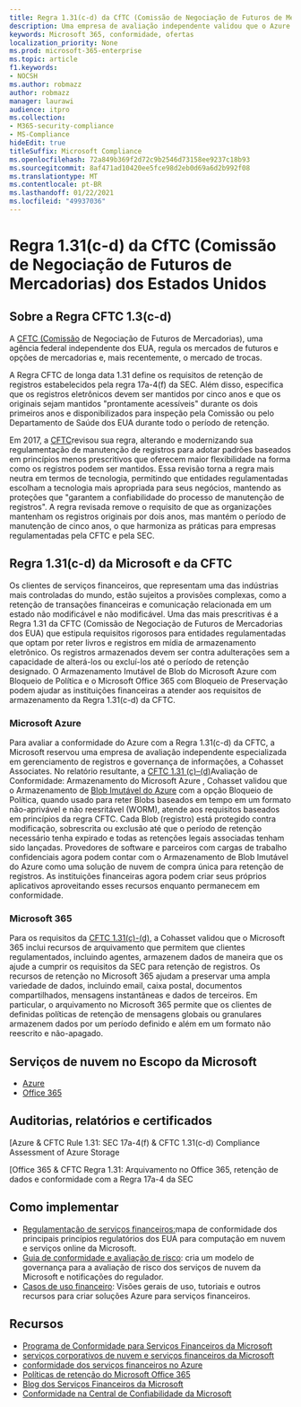 ```yaml
---
title: Regra 1.31(c-d) da CfTC (Comissão de Negociação de Futuros de Mercadorias) dos Estados Unidos
description: Uma empresa de avaliação independente validou que o Azure e o Office 365 podem ajudar as instituições financeiras a atender aos requisitos de retenção e armazenamento imutáveis da Regra 1.31 da CFTC.
keywords: Microsoft 365, conformidade, ofertas
localization_priority: None
ms.prod: microsoft-365-enterprise
ms.topic: article
f1.keywords:
- NOCSH
ms.author: robmazz
author: robmazz
manager: laurawi
audience: itpro
ms.collection:
- M365-security-compliance
- MS-Compliance
hideEdit: true
titleSuffix: Microsoft Compliance
ms.openlocfilehash: 72a849b369f2d72c9b2546d73158ee9237c18b93
ms.sourcegitcommit: 8af471ad10420ee5fce98d2eb0d69a6d2b992f08
ms.translationtype: MT
ms.contentlocale: pt-BR
ms.lasthandoff: 01/22/2021
ms.locfileid: "49937036"
---
```

# <a name="commodity-futures-trading-commission-cftc-rule-131c-d-united-states"></a>Regra 1.31(c-d) da CfTC (Comissão de Negociação de Futuros de Mercadorias) dos Estados Unidos

## <a name="about-cftc-rule-13c-d"></a>Sobre a Regra CFTC 1.3(c-d)

A [CFTC (Comissão](https://www.cftc.gov/) de Negociação de Futuros de Mercadorias), uma agência federal independente dos EUA, regula os mercados de futuros e opções de mercadorias e, mais recentemente, o mercado de trocas.  
  
A Regra CFTC de longa data 1.31 define os requisitos de retenção de registros estabelecidos pela regra 17a-4(f) da SEC. Além disso, especifica que os registros eletrônicos devem ser mantidos por cinco anos e que os originais sejam mantidos "prontamente acessíveis" durante os dois primeiros anos e disponibilizados para inspeção pela Comissão ou pelo Departamento de Saúde dos EUA durante todo o período de retenção.  
  
Em 2017, a [CFTC](https://www.cftc.gov/sites/default/files/idc/groups/public/@lrfederalregister/documents/file/2017-11014a.pdf)revisou sua regra, alterando e modernizando sua regulamentação de manutenção de registros para adotar padrões baseados em princípios menos prescritivos que oferecem maior flexibilidade na forma como os registros podem ser mantidos. Essa revisão torna a regra mais neutra em termos de tecnologia, permitindo que entidades regulamentadas escolham a tecnologia mais apropriada para seus negócios, mantendo as proteções que "garantem a confiabilidade do processo de manutenção de registros". A regra revisada remove o requisito de que as organizações mantenham os registros originais por dois anos, mas mantém o período de manutenção de cinco anos, o que harmoniza as práticas para empresas regulamentadas pela CFTC e pela SEC.

## <a name="microsoft-and-cftc-rule-131c-d"></a>Regra 1.31(c-d) da Microsoft e da CFTC

Os clientes de serviços financeiros, que representam uma das indústrias mais controladas do mundo, estão sujeitos a provisões complexas, como a retenção de transações financeiras e comunicação relacionada em um estado não modificável e não modificável. Uma das mais prescritivas é a Regra 1.31 da CFTC (Comissão de Negociação de Futuros de Mercadorias dos EUA) que estipula requisitos rigorosos para entidades regulamentadas que optam por reter livros e registros em mídia de armazenamento eletrônico. Os registros armazenados devem ser contra adulterações sem a capacidade de alterá-los ou excluí-los até o período de retenção designado. O Armazenamento Imutável de Blob do Microsoft Azure com Bloqueio de Política e o Microsoft Office 365 com Bloqueio de Preservação podem ajudar as instituições financeiras a atender aos requisitos de armazenamento da Regra 1.31(c-d) da CFTC.

### <a name="microsoft-azure"></a>Microsoft Azure

Para avaliar a conformidade do Azure com a Regra 1.31(c-d) da CFTC, a Microsoft reservou uma empresa de avaliação independente especializada em gerenciamento de registros e governança de informações, a Cohasset Associates. No relatório resultante, a [CFTC 1.31 (c)–(d)](https://servicetrust.microsoft.com/ViewPage/MSComplianceGuide?command=Download&downloadType=Document&downloadId=19b08fd4-d276-43e8-9461-715981d0ea20&docTab=4ce99610-c9c0-11e7-8c2c-f908a777fa4d_GRC_Assessment_Reports)Avaliação de Conformidade: Armazenamento do Microsoft Azure , Cohasset validou que o Armazenamento de [Blob Imutável do Azure](https://docs.microsoft.com/azure/storage/blobs/storage-blob-immutable-storage) com a opção Bloqueio de Política, quando usado para reter Blobs baseados em tempo em um formato não-aprivável e não reesritável (WORM), atende aos requisitos baseados em princípios da regra CFTC. Cada Blob (registro) está protegido contra modificação, sobrescrita ou exclusão até que o período de retenção necessário tenha expirado e todas as retenções legais associadas tenham sido lançadas. Provedores de software e parceiros com cargas de trabalho confidenciais agora podem contar com o Armazenamento de Blob Imutável do Azure como uma solução de nuvem de compra única para retenção de registros. As instituições financeiras agora podem criar seus próprios aplicativos aproveitando esses recursos enquanto permanecem em conformidade.

### <a name="microsoft-365"></a>Microsoft 365

Para os requisitos da [CFTC 1.31(c)-(d),](https://docs.microsoft.com/microsoft-365/compliance/retention-regulatory-requirements#sec-17a-4f-finra-4511c-and-cftc-131c-d) a Cohasset validou que o Microsoft 365 inclui recursos de arquivamento que permitem que clientes regulamentados, incluindo agentes, armazenem dados de maneira que os ajude a cumprir os requisitos da SEC para retenção de registros. Os recursos de retenção no Microsoft 365 ajudam a preservar uma ampla variedade de dados, incluindo email, caixa postal, documentos compartilhados, mensagens instantâneas e dados de terceiros. Em particular, o arquivamento no Microsoft 365 permite que os clientes de definidas políticas de retenção de mensagens globais ou granulares armazenem dados por um período definido e além em um formato não reescrito e não-apagado.

## <a name="microsoft-in-scope-cloud-services"></a>Serviços de nuvem no Escopo da Microsoft 

- [Azure](https://aka.ms/AzureCompliance)
- [Office 365](https://aka.ms/o365-compliance-framework)

## <a name="audits-reports-and-certificates"></a>Auditorias, relatórios e certificados

[Azure & CFTC Rule 1.31: SEC 17a-4(f) & CFTC 1.31(c-d) Compliance Assessment of Azure Storage

[Office 365 & CFTC Regra 1.31: Arquivamento no Office 365, retenção de dados e conformidade com a Regra 17a-4 da SEC

## <a name="how-to-implement"></a>Como implementar

- [Regulamentação de serviços financeiros:](https://servicetrust.microsoft.com/ViewPage/TrustDocuments?command=Download&downloadType=Document&downloadId=5b483567-00b0-4d86-96ae-ee887dadb61c&docTab=6d000410-c9e9-11e7-9a91-892aae8839ad_Compliance_Guides)mapa de conformidade dos principais princípios regulatórios dos EUA para computação em nuvem e serviços online da Microsoft.
- [Guia de conformidade e avaliação de risco](https://aka.ms/RiskGovernanceGuide): cria um modelo de governança para a avaliação de risco dos serviços de nuvem da Microsoft e notificações do regulador.
- [Casos de uso financeiro](https://docs.microsoft.com/azure/industry/financial/): Visões gerais de uso, tutoriais e outros recursos para criar soluções Azure para serviços financeiros.

## <a name="resources"></a>Recursos

- [Programa de Conformidade para Serviços Financeiros da Microsoft](https://aka.ms/FSCP-Print)
- [ serviços corporativos de nuvem e serviços financeiros da Microsoft ](https://www.microsoft.com/trustcenter/cloudservices/financialservices)
- [conformidade dos serviços financeiros no Azure](https://azure.microsoft.com/resources/videos/azurecon-2015-financial-services-compliance-in-azure/)
- [Políticas de retenção do Microsoft Office 365](https://docs.microsoft.com/office365/securitycompliance/retention-policies)
- [Blog dos Serviços Financeiros da Microsoft](https://techcommunity.microsoft.com/t5/Financial-Services-Blog/bg-p/FinancialServicesBlog)
- [Conformidade na Central de Confiabilidade da Microsoft](https://www.microsoft.com/trust-center/compliance/compliance-overview)
